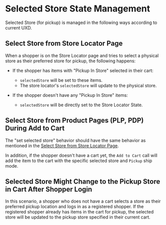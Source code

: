 # Selected Store State Management

Selected Store (for pickup) is managed in the following ways according to current UXD.

## Select Store from Store Locator Page

When a shopper is on the Store Locator page and tries to select a physical store as their preferred store for pickup, the following happens:

- If the shopper has items with "Pickup In Store" selected in their cart:

  - `selectedStore` will be set to these items.
  - The store locator's `selectedStore` will update to the physical store.

- If the shopper doesn't have any "Pickup In Store" items:
  - `selectedStore` will be directly set to the Store Locator State.

## Select Store from Product Pages (PLP, PDP) During Add to Cart

The "set selected store" behavior should have the same behavior as mentioned in the [Select Store from Store Locator Page](#select-store-from-store-locator-page).

In addition, if the shopper doesn't have a cart yet, the `Add to Cart` call will add the item to the cart with the specific selected store and `Pickup` ship mode.

## Selected Store Might Change to the Pickup Store in Cart After Shopper Login

In this scenario, a shopper who does not have a cart selects a store as their preferred pickup location and logs in as a registered shopper. If the registered shopper already has items in the cart for pickup, the selected store will be updated to the pickup store specified in their current cart.
